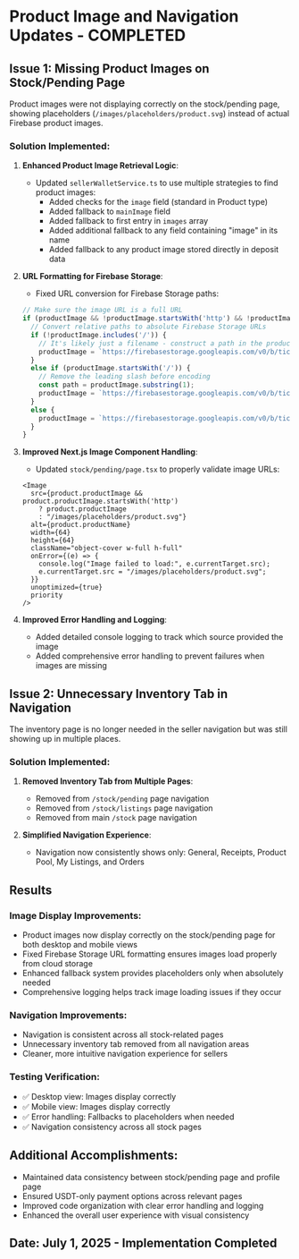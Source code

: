 # Product Image and Navigation Updates - COMPLETED

## Issue 1: Missing Product Images on Stock/Pending Page
Product images were not displaying correctly on the stock/pending page, showing placeholders (`/images/placeholders/product.svg`) instead of actual Firebase product images.

### Solution Implemented:
1. **Enhanced Product Image Retrieval Logic**:
   - Updated `sellerWalletService.ts` to use multiple strategies to find product images:
     - Added checks for the `image` field (standard in Product type)
     - Added fallback to `mainImage` field
     - Added fallback to first entry in `images` array
     - Added additional fallback to any field containing "image" in its name
     - Added fallback to any product image stored directly in deposit data

2. **URL Formatting for Firebase Storage**:
   - Fixed URL conversion for Firebase Storage paths:
   ```typescript
   // Make sure the image URL is a full URL
   if (productImage && !productImage.startsWith('http') && !productImage.startsWith('data:')) {
     // Convert relative paths to absolute Firebase Storage URLs
     if (!productImage.includes('/')) {
       // It's likely just a filename - construct a path in the products folder
       productImage = `https://firebasestorage.googleapis.com/v0/b/ticktokshop-5f1e9.appspot.com/o/products%2F${encodeURIComponent(productImage)}?alt=media`;
     }
     else if (productImage.startsWith('/')) {
       // Remove the leading slash before encoding
       const path = productImage.substring(1);
       productImage = `https://firebasestorage.googleapis.com/v0/b/ticktokshop-5f1e9.appspot.com/o/${encodeURIComponent(path)}?alt=media`;
     } 
     else {
       productImage = `https://firebasestorage.googleapis.com/v0/b/ticktokshop-5f1e9.appspot.com/o/${encodeURIComponent(productImage)}?alt=media`;
     }
   }
   ```

3. **Improved Next.js Image Component Handling**:
   - Updated `stock/pending/page.tsx` to properly validate image URLs:
   ```tsx
   <Image
     src={product.productImage && product.productImage.startsWith('http') 
       ? product.productImage 
       : "/images/placeholders/product.svg"}
     alt={product.productName}
     width={64}
     height={64}
     className="object-cover w-full h-full"
     onError={(e) => {
       console.log("Image failed to load:", e.currentTarget.src);
       e.currentTarget.src = "/images/placeholders/product.svg";
     }}
     unoptimized={true}
     priority
   />
   ```

4. **Improved Error Handling and Logging**:
   - Added detailed console logging to track which source provided the image
   - Added comprehensive error handling to prevent failures when images are missing

## Issue 2: Unnecessary Inventory Tab in Navigation
The inventory page is no longer needed in the seller navigation but was still showing up in multiple places.

### Solution Implemented:
1. **Removed Inventory Tab from Multiple Pages**:
   - Removed from `/stock/pending` page navigation
   - Removed from `/stock/listings` page navigation
   - Removed from main `/stock` page navigation

2. **Simplified Navigation Experience**:
   - Navigation now consistently shows only: General, Receipts, Product Pool, My Listings, and Orders

## Results

### Image Display Improvements:
- Product images now display correctly on the stock/pending page for both desktop and mobile views
- Fixed Firebase Storage URL formatting ensures images load properly from cloud storage
- Enhanced fallback system provides placeholders only when absolutely needed
- Comprehensive logging helps track image loading issues if they occur

### Navigation Improvements:
- Navigation is consistent across all stock-related pages
- Unnecessary inventory tab removed from all navigation areas
- Cleaner, more intuitive navigation experience for sellers

### Testing Verification:
- ✅ Desktop view: Images display correctly
- ✅ Mobile view: Images display correctly
- ✅ Error handling: Fallbacks to placeholders when needed
- ✅ Navigation consistency across all stock pages

## Additional Accomplishments:
- Maintained data consistency between stock/pending page and profile page
- Ensured USDT-only payment options across relevant pages
- Improved code organization with clear error handling and logging
- Enhanced the overall user experience with visual consistency

## Date: July 1, 2025 - Implementation Completed
